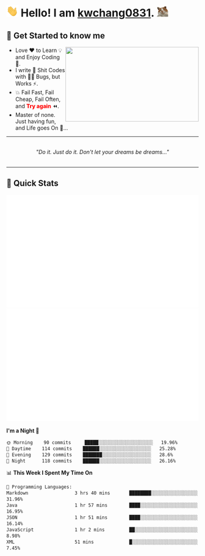 <h1> <img src="./assets/hi.gif" height="30px"> Hello! I am <a href="https://github.com/kwchang0831">kwchang0831</a>. <img src="./assets/cool-cat.gif" height="30px"> </h1>
</h1>

## 🎉 Get Started to know me

<a href="#"><img align="right" src="https://media.tenor.com/S5qCffxIFdUAAAAC/the-muppet-kermit-the-frog.gif" width="349" height="195" /></a>

- Love ❤️ to Learn 💡 and Enjoy Coding 🤗.
- I write 💩 Shit Codes with 🐛🐛 Bugs, but Works ⚡️.
- 💥 Fail Fast, Fail Cheap, Fail Often, and <span style="color:red;font-weight:800;">Try again</span> ⏪️.
- Master of none. Just having fun, and Life goes On 🌱...

<hr/>
<br/>
<div align="center">
<i>"Do it. Just do it. Don't let your dreams be dreams..." </i>
</div>
<br/>
<hr/>

## 🙈 Quick Stats

![](https://raw.githubusercontent.com/kwchang0831/kwchang0831/output/generated/overview.svg)
![](https://raw.githubusercontent.com/kwchang0831/kwchang0831/output/generated/languages.svg)

<!--START_SECTION:waka-->
**I'm a Night 🦉** 

```text
🌞 Morning    90 commits     █████░░░░░░░░░░░░░░░░░░░░   19.96% 
🌆 Daytime    114 commits    ██████░░░░░░░░░░░░░░░░░░░   25.28% 
🌃 Evening    129 commits    ███████░░░░░░░░░░░░░░░░░░   28.6% 
🌙 Night      118 commits    ██████░░░░░░░░░░░░░░░░░░░   26.16%

```


📊 **This Week I Spent My Time On** 

```text
💬 Programming Languages: 
Markdown                 3 hrs 40 mins       ████████░░░░░░░░░░░░░░░░░   31.96% 
Java                     1 hr 57 mins        ████░░░░░░░░░░░░░░░░░░░░░   16.95% 
JSON                     1 hr 51 mins        ████░░░░░░░░░░░░░░░░░░░░░   16.14% 
JavaScript               1 hr 2 mins         ██░░░░░░░░░░░░░░░░░░░░░░░   8.98% 
XML                      51 mins             █░░░░░░░░░░░░░░░░░░░░░░░░   7.45%

```


<!--END_SECTION:waka-->
